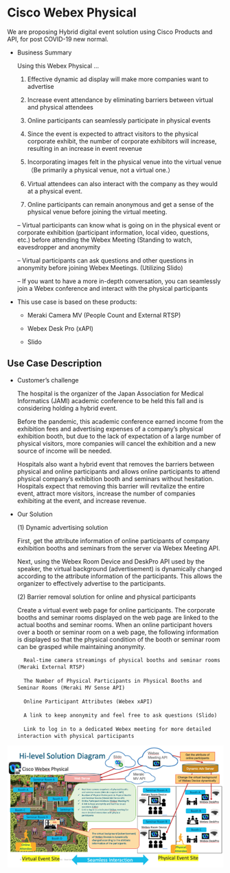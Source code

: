 # Cisco Webex Physical

We are proposing Hybrid digital event solution using Cisco Products and API, for post COVID-19 new normal.

* Business Summary

    Using this Webex Physical …
    
    1. Effective dynamic ad display will make more companies want to advertise

    1. Increase event attendance by eliminating barriers between virtual and physical attendees

    1. Online participants can seamlessly participate in physical events

    1. Since the event is expected to attract visitors to the physical corporate exhibit, the number of corporate exhibitors will increase, resulting in an increase in event revenue

    1. Incorporating images felt in the physical venue into the virtual venue（Be primarily a physical venue, not a virtual one.）

    1. Virtual attendees can also interact with the company as they would at a physical event.

    1. Online participants can remain anonymous and get a sense of the physical venue before joining the virtual meeting.

    – Virtual participants can know what is going on in the physical event or corporate exhibition (participant information, local video, questions, etc.) before attending the Webex Meeting (Standing to watch, eavesdropper and anonymity

    – Virtual participants can ask questions and other questions in anonymity before joining Webex Meetings. (Utilizing Slido)

    – If you want to have a more in-depth conversation, you can seamlessly join a Webex conference and interact with the physical participants

* This use case is based on these products:

    * Meraki Camera MV (People Count and External RTSP)

    * Webex Desk Pro (xAPI)

    * Slido

## Use Case Description

* Customer’s challenge

    The hospital is the organizer of the Japan Association for Medical Informatics (JAMI) academic conference to be held this fall and is considering holding a hybrid event.

    Before the pandemic, this academic conference earned income from the exhibition fees and advertising expenses of a company’s physical exhibition booth, but due to the lack of expectation of a large number of physical visitors, more companies will cancel the exhibition and a new source of income will be needed.

    Hospitals also want a hybrid event that removes the barriers between physical and online participants and allows online participants to attend physical company’s exhibition booth and seminars without hesitation. Hospitals expect that removing this barrier will revitalize the entire event, attract more visitors, increase the number of companies exhibiting at the event, and increase revenue.

* Our Solution

    (1) Dynamic advertising solution

    First, get the attribute information of online participants of company exhibition booths and seminars from the server via Webex Meeting API.

    Next, using the Webex Room Device and DeskPro API used by the speaker, the virtual background (advertisement) is dynamically changed according to the attribute information of the participants. This allows the organizer to effectively advertise to the participants.

    (2) Barrier removal solution for online and physical participants

    Create a virtual event web page for online participants. The corporate booths and seminar rooms displayed on the web page are linked to the actual booths and seminar rooms. When an online participant hovers over a booth or seminar room on a web page, the following information is displayed so that the physical condition of the booth or seminar room can be grasped while maintaining anonymity.

        Real-time camera streamings of physical booths and seminar rooms (Meraki External RTSP)

        The Number of Physical Participants in Physical Booths and Seminar Rooms (Meraki MV Sense API)

        Online Participant Attributes (Webex xAPI)

        A link to keep anonymity and feel free to ask questions (Slido)

        Link to log in to a dedicated Webex meeting for more detailed interaction with physical participants
    
![Webex Physical](static/images/solution.png)